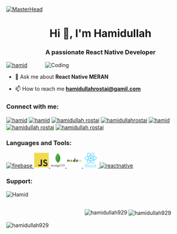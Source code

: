 [![MasterHead](https://1.bp.blogspot.com/-7A4WynwLsMw/XbBpCXG8fHI/AAAAAAAAMt4/uOa1bpLskYgrwGbllhSu2SDj_Mig8SXJQCLcBGAsYHQ/s1600/2000_600px.gif)](https://rishavchanda.io)
<h1 align="center">Hi 👋, I'm Hamidullah</h1>
<h3 align="center">A passionate React Native Developer</h3>
<img align="right" alt="Coding" width="400" src="https://cdn.dribbble.com/users/1162077/screenshots/3848914/programmer.gif"/>

<p align="left"> <a href="https://twitter.com/hamid" target="blank"><img src="https://img.shields.io/twitter/follow/hamid?logo=twitter&style=for-the-badge" alt="hamid" /></a> </p>

- 💬 Ask me about **React Native MERAN**

- 📫 How to reach me **hamidullahrostai@gamil.com**

<h3 align="left">Connect with me:</h3>
<p align="left">
<a href="https://codepen.io/hamid" target="blank"><img align="center" src="https://raw.githubusercontent.com/rahuldkjain/github-profile-readme-generator/master/src/images/icons/Social/codepen.svg" alt="hamid" height="30" width="40" /></a>
<a href="https://twitter.com/hamid" target="blank"><img align="center" src="https://raw.githubusercontent.com/rahuldkjain/github-profile-readme-generator/master/src/images/icons/Social/twitter.svg" alt="hamid" height="30" width="40" /></a>
<a href="https://linkedin.com/in/hamidullah rostai" target="blank"><img align="center" src="https://raw.githubusercontent.com/rahuldkjain/github-profile-readme-generator/master/src/images/icons/Social/linked-in-alt.svg" alt="hamidullah rostai" height="30" width="40" /></a>
<a href="https://instagram.com/hamidullahrostai" target="blank"><img align="center" src="https://raw.githubusercontent.com/rahuldkjain/github-profile-readme-generator/master/src/images/icons/Social/instagram.svg" alt="hamidullahrostai" height="30" width="40" /></a>
<a href="https://www.codechef.com/users/hamid" target="blank"><img align="center" src="https://cdn.jsdelivr.net/npm/simple-icons@3.1.0/icons/codechef.svg" alt="hamid" height="30" width="40" /></a>
<a href="https://www.hackerrank.com/hamidullah rostai" target="blank"><img align="center" src="https://raw.githubusercontent.com/rahuldkjain/github-profile-readme-generator/master/src/images/icons/Social/hackerrank.svg" alt="hamidullah rostai" height="30" width="40" /></a>
<a href="https://www.hackerearth.com/hamidullah rostai" target="blank"><img align="center" src="https://raw.githubusercontent.com/rahuldkjain/github-profile-readme-generator/master/src/images/icons/Social/hackerearth.svg" alt="hamidullah rostai" height="30" width="40" /></a>
</p>

<h3 align="left">Languages and Tools:</h3>
<p align="left"> <a href="https://firebase.google.com/" target="_blank" rel="noreferrer"> <img src="https://www.vectorlogo.zone/logos/firebase/firebase-icon.svg" alt="firebase" width="40" height="40"/> </a> <a href="https://developer.mozilla.org/en-US/docs/Web/JavaScript" target="_blank" rel="noreferrer"> <img src="https://raw.githubusercontent.com/devicons/devicon/master/icons/javascript/javascript-original.svg" alt="javascript" width="40" height="40"/> </a> <a href="https://www.mongodb.com/" target="_blank" rel="noreferrer"> <img src="https://raw.githubusercontent.com/devicons/devicon/master/icons/mongodb/mongodb-original-wordmark.svg" alt="mongodb" width="40" height="40"/> </a> <a href="https://nodejs.org" target="_blank" rel="noreferrer"> <img src="https://raw.githubusercontent.com/devicons/devicon/master/icons/nodejs/nodejs-original-wordmark.svg" alt="nodejs" width="40" height="40"/> </a> <a href="https://reactjs.org/" target="_blank" rel="noreferrer"> <img src="https://raw.githubusercontent.com/devicons/devicon/master/icons/react/react-original-wordmark.svg" alt="react" width="40" height="40"/> </a> <a href="https://reactnative.dev/" target="_blank" rel="noreferrer"> <img src="https://reactnative.dev/img/header_logo.svg" alt="reactnative" width="40" height="40"/> </a> </p>

<h3 align="left">Support:</h3>
<p><a href="https://ko-fi.com/Hamid"> <img align="left" src="https://cdn.ko-fi.com/cdn/kofi3.png?v=3" height="50" width="210" alt="Hamid" /></a></p><br><br>

<p><img align="left" src="https://github-readme-stats.vercel.app/api/top-langs?username=hamidullah929&show_icons=true&locale=en&layout=compact" alt="hamidullah929" /></p>

<p>&nbsp;<img align="center" src="https://github-readme-stats.vercel.app/api?username=hamidullah929&show_icons=true&locale=en" alt="hamidullah929" /></p>

<p><img align="center" src="https://github-readme-streak-stats.herokuapp.com/?user=hamidullah929&" alt="hamidullah929" /></p>
